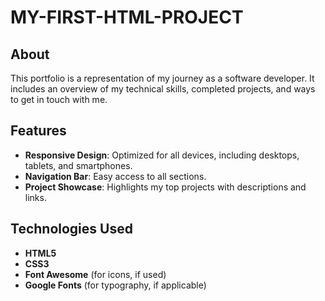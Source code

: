 # MY-FIRST-HTML-PROJECT


## About

This portfolio is a representation of my journey as a software developer. It includes an overview of my technical skills, completed projects, and ways to get in touch with me.

## Features

- **Responsive Design**: Optimized for all devices, including desktops, tablets, and smartphones.
- **Navigation Bar**: Easy access to all sections.
- **Project Showcase**: Highlights my top projects with descriptions and links.

## Technologies Used

- **HTML5**
- **CSS3**
- **Font Awesome** (for icons, if used)
- **Google Fonts** (for typography, if applicable)

##
